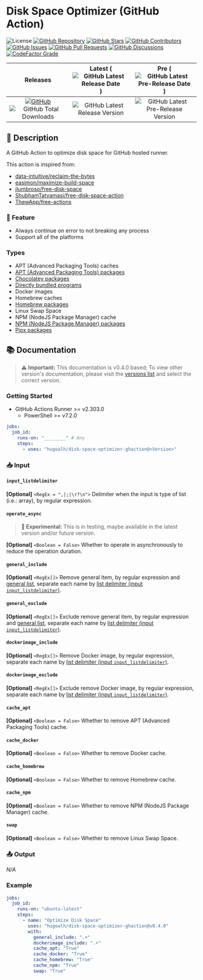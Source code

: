 # Disk Space Optimizer (GitHub Action)

![License](https://img.shields.io/static/v1?label=License&message=MIT&style=flat-square "License")
[![GitHub Repository](https://img.shields.io/badge/Repository-181717?logo=github&logoColor=ffffff&style=flat-square "GitHub Repository")](https://github.com/hugoalh/disk-space-optimizer-ghaction)
[![GitHub Stars](https://img.shields.io/github/stars/hugoalh/disk-space-optimizer-ghaction?label=Stars&logo=github&logoColor=ffffff&style=flat-square "GitHub Stars")](https://github.com/hugoalh/disk-space-optimizer-ghaction/stargazers)
[![GitHub Contributors](https://img.shields.io/github/contributors/hugoalh/disk-space-optimizer-ghaction?label=Contributors&logo=github&logoColor=ffffff&style=flat-square "GitHub Contributors")](https://github.com/hugoalh/disk-space-optimizer-ghaction/graphs/contributors)
[![GitHub Issues](https://img.shields.io/github/issues-raw/hugoalh/disk-space-optimizer-ghaction?label=Issues&logo=github&logoColor=ffffff&style=flat-square "GitHub Issues")](https://github.com/hugoalh/disk-space-optimizer-ghaction/issues)
[![GitHub Pull Requests](https://img.shields.io/github/issues-pr-raw/hugoalh/disk-space-optimizer-ghaction?label=Pull%20Requests&logo=github&logoColor=ffffff&style=flat-square "GitHub Pull Requests")](https://github.com/hugoalh/disk-space-optimizer-ghaction/pulls)
[![GitHub Discussions](https://img.shields.io/github/discussions/hugoalh/disk-space-optimizer-ghaction?label=Discussions&logo=github&logoColor=ffffff&style=flat-square "GitHub Discussions")](https://github.com/hugoalh/disk-space-optimizer-ghaction/discussions)
[![CodeFactor Grade](https://img.shields.io/codefactor/grade/github/hugoalh/disk-space-optimizer-ghaction?label=Grade&logo=codefactor&logoColor=ffffff&style=flat-square "CodeFactor Grade")](https://www.codefactor.io/repository/github/hugoalh/disk-space-optimizer-ghaction)

| **Releases** | **Latest** (![GitHub Latest Release Date](https://img.shields.io/github/release-date/hugoalh/disk-space-optimizer-ghaction?label=&style=flat-square "GitHub Latest Release Date")) | **Pre** (![GitHub Latest Pre-Release Date](https://img.shields.io/github/release-date-pre/hugoalh/disk-space-optimizer-ghaction?label=&style=flat-square "GitHub Latest Pre-Release Date")) |
|:-:|:-:|:-:|
| [![GitHub](https://img.shields.io/badge/GitHub-181717?logo=github&logoColor=ffffff&style=flat-square "GitHub")](https://github.com/hugoalh/disk-space-optimizer-ghaction/releases) ![GitHub Total Downloads](https://img.shields.io/github/downloads/hugoalh/disk-space-optimizer-ghaction/total?label=&style=flat-square "GitHub Total Downloads") | ![GitHub Latest Release Version](https://img.shields.io/github/release/hugoalh/disk-space-optimizer-ghaction?sort=semver&label=&style=flat-square "GitHub Latest Release Version") | ![GitHub Latest Pre-Release Version](https://img.shields.io/github/release/hugoalh/disk-space-optimizer-ghaction?include_prereleases&sort=semver&label=&style=flat-square "GitHub Latest Pre-Release Version") |

## 📝 Description

A GitHub Action to optimize disk space for GitHub hosted runner.

This action is inspired from:

- [data-intuitive/reclaim-the-bytes](https://github.com/data-intuitive/reclaim-the-bytes)
- [easimon/maximize-build-space](https://github.com/easimon/maximize-build-space)
- [jlumbroso/free-disk-space](https://github.com/jlumbroso/free-disk-space)
- [ShubhamTatvamasi/free-disk-space-action](https://github.com/ShubhamTatvamasi/free-disk-space-action)
- [ThewApp/free-actions](https://github.com/ThewApp/free-actions)

### 🌟 Feature

- Always continue on error to not breaking any process
- Support all of the platforms

### Types

- APT (Advanced Packaging Tools) caches
- [APT (Advanced Packaging Tools) packages][list]
- [Chocolatey packages][list]
- [Directly bundled programs][list]
- Docker images
- Homebrew caches
- [Homebrew packages][list]
- Linux Swap Space
- NPM (NodeJS Package Manager) cache
- [NPM (NodeJS Package Manager) packages][list]
- [Pipx packages][list]

## 📚 Documentation

> **⚠ Important:** This documentation is v0.4.0 based; To view other version's documentation, please visit the [versions list](https://github.com/hugoalh/disk-space-optimizer-ghaction/tags) and select the correct version.

### Getting Started

- GitHub Actions Runner >= v2.303.0
  - PowerShell >= v7.2.0

```yml
jobs:
  job_id:
    runs-on: "________" # Any
    steps:
      - uses: "hugoalh/disk-space-optimizer-ghaction@<Version>"
```

### 📥 Input

#### `input_listdelimiter`

**\[Optional\]** `<RegEx = ",|;|\r?\n">` Delimiter when the input is type of list (i.e.: array), by regular expression.

#### `operate_async`

> **🧪 Experimental:** This is in testing, maybe available in the latest version and/or future version.

**\[Optional\]** `<Boolean = False>` Whether to operate in asynchronously to reduce the operation duration.

#### `general_include`

**\[Optional\]** `<RegEx[]>` Remove general item, by regular expression and [general list][list], separate each name by [list delimiter (input `input_listdelimiter`)](#input_listdelimiter).

#### `general_exclude`

**\[Optional\]** `<RegEx[]>` Exclude remove general item, by regular expression and [general list][list], separate each name by [list delimiter (input `input_listdelimiter`)](#input_listdelimiter).

#### `dockerimage_include`

**\[Optional\]** `<RegEx[]>` Remove Docker image, by regular expression, separate each name by [list delimiter (input `input_listdelimiter`)](#input_listdelimiter).

#### `dockerimage_exclude`

**\[Optional\]** `<RegEx[]>` Exclude remove Docker image, by regular expression, separate each name by [list delimiter (input `input_listdelimiter`)](#input_listdelimiter).

#### `cache_apt`

**\[Optional\]** `<Boolean = False>` Whether to remove APT (Advanced Packaging Tools) cache.

#### `cache_docker`

**\[Optional\]** `<Boolean = False>` Whether to remove Docker cache.

#### `cache_homebrew`

**\[Optional\]** `<Boolean = False>` Whether to remove Homebrew cache.

#### `cache_npm`

**\[Optional\]** `<Boolean = False>` Whether to remove NPM (NodeJS Package Manager) cache.

#### `swap`

**\[Optional\]** `<Boolean = False>` Whether to remove Linux Swap Space.

### 📤 Output

*N/A*

### Example

```yml
jobs:
  job_id:
    runs-on: "ubuntu-latest"
    steps:
      - name: "Optimize Disk Space"
        uses: "hugoalh/disk-space-optimizer-ghaction@v0.4.0"
        with:
          general_include: ".+"
          dockerimage_include: ".+"
          cache_apt: "True"
          cache_docker: "True"
          cache_homebrew: "True"
          cache_npm: "True"
          swap: "True"
```

[list]: ./list.tsv
